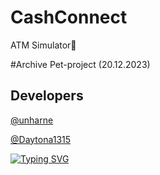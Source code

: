 # CashConnect
ATM Simulator🏧

#Archive Pet-project (20.12.2023)

## Developers

[@unharne](https://github.com/unharne)

[@Daytona1315](https://github.com/Daytona1315)

[![Typing SVG](https://readme-typing-svg.herokuapp.com?color=%2336BCF&lines=by+Star+Genius)](https://git.io/typing-svg)
